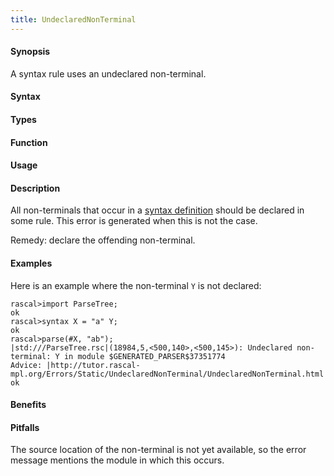 ```yaml
---
title: UndeclaredNonTerminal
---
```


#### Synopsis

A syntax rule uses an undeclared non-terminal.

#### Syntax

#### Types

#### Function
       
#### Usage

#### Description

All non-terminals that occur in a [syntax definition](/docs/Rascal/Declarations/SyntaxDefinition)
should be declared in some rule.
This error is generated when this is not the case.

Remedy: declare the offending non-terminal.

#### Examples

Here is an example where the non-terminal `Y` is not declared:

```rascal-shell
rascal>import ParseTree;
ok
rascal>syntax X = "a" Y;
ok
rascal>parse(#X, "ab");
|std:///ParseTree.rsc|(18984,5,<500,140>,<500,145>): Undeclared non-terminal: Y in module $GENERATED_PARSER$37351774
Advice: |http://tutor.rascal-mpl.org/Errors/Static/UndeclaredNonTerminal/UndeclaredNonTerminal.html|
ok
```

#### Benefits

#### Pitfalls

The source location of the non-terminal is not yet available, so the error message mentions the module in which this occurs.


